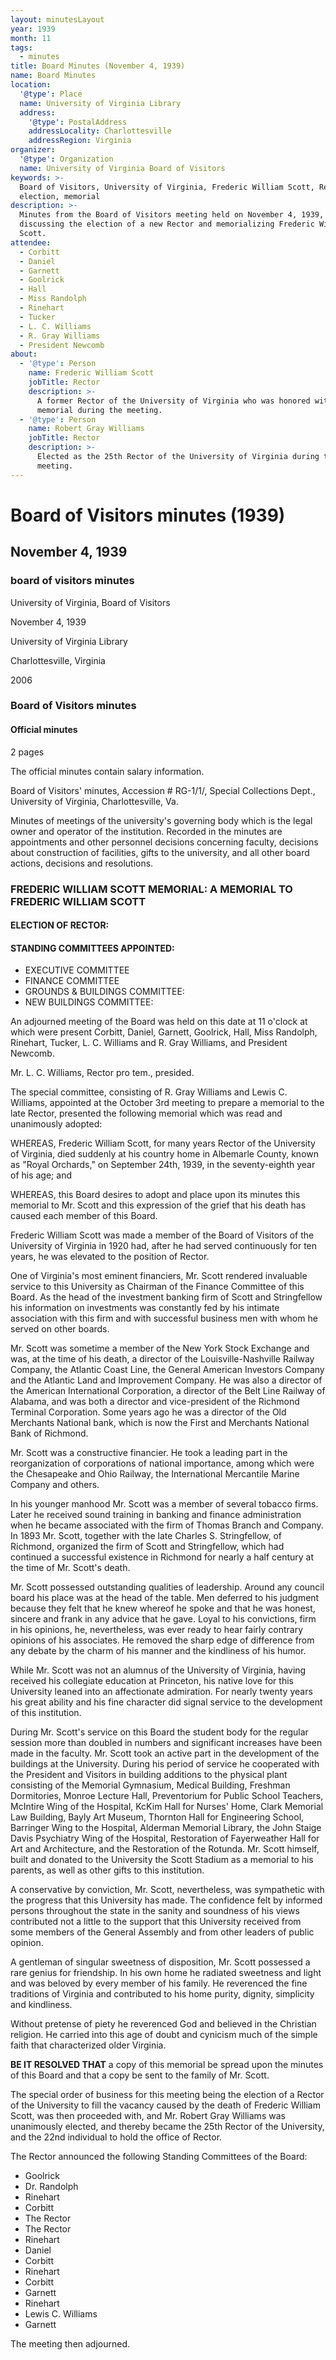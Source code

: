 ```yaml
---
layout: minutesLayout
year: 1939
month: 11
tags:
  - minutes
title: Board Minutes (November 4, 1939)
name: Board Minutes
location:
  '@type': Place
  name: University of Virginia Library
  address:
    '@type': PostalAddress
    addressLocality: Charlottesville
    addressRegion: Virginia
organizer:
  '@type': Organization
  name: University of Virginia Board of Visitors
keywords: >-
  Board of Visitors, University of Virginia, Frederic William Scott, Rector
  election, memorial
description: >-
  Minutes from the Board of Visitors meeting held on November 4, 1939,
  discussing the election of a new Rector and memorializing Frederic William
  Scott.
attendee:
  - Corbitt
  - Daniel
  - Garnett
  - Goolrick
  - Hall
  - Miss Randolph
  - Rinehart
  - Tucker
  - L. C. Williams
  - R. Gray Williams
  - President Newcomb
about:
  - '@type': Person
    name: Frederic William Scott
    jobTitle: Rector
    description: >-
      A former Rector of the University of Virginia who was honored with a
      memorial during the meeting.
  - '@type': Person
    name: Robert Gray Williams
    jobTitle: Rector
    description: >-
      Elected as the 25th Rector of the University of Virginia during this
      meeting.
---
```


<!-- altadded -->
<!-- altadded -->

<!-- llmmeta -->



<!-- llmformatted -->

# Board of Visitors minutes (1939)

## November 4, 1939

### board of visitors minutes

University of Virginia, Board of Visitors

November 4, 1939

University of Virginia Library

Charlottesville, Virginia

2006

### Board of Visitors minutes

#### Official minutes

2 pages

The official minutes contain salary information.

Board of Visitors' minutes, Accession # RG-1/1/, Special Collections Dept., University of Virginia, Charlottesville, Va.

Minutes of meetings of the university's governing body which is the legal owner and operator of the institution. Recorded in the minutes are appointments and other personnel decisions concerning faculty, decisions about construction of facilities, gifts to the university, and all other board actions, decisions and resolutions.

### FREDERIC WILLIAM SCOTT MEMORIAL: A MEMORIAL TO FREDERIC WILLIAM SCOTT

#### ELECTION OF RECTOR:

#### STANDING COMMITTEES APPOINTED:

* EXECUTIVE COMMITTEE
* FINANCE COMMITTEE
* GROUNDS & BUILDINGS COMMITTEE:
* NEW BUILDINGS COMMITTEE:

An adjourned meeting of the Board was held on this date at 11 o'clock at which were present Corbitt, Daniel, Garnett, Goolrick, Hall, Miss Randolph, Rinehart, Tucker, L. C. Williams and R. Gray Williams, and President Newcomb.

Mr. L. C. Williams, Rector pro tem., presided.

The special committee, consisting of R. Gray Williams and Lewis C. Williams, appointed at the October 3rd meeting to prepare a memorial to the late Rector, presented the following memorial which was read and unanimously adopted:

WHEREAS, Frederic William Scott, for many years Rector of the University of Virginia, died suddenly at his country home in Albemarle County, known as "Royal Orchards," on September 24th, 1939, in the seventy-eighth year of his age; and

WHEREAS, this Board desires to adopt and place upon its minutes this memorial to Mr. Scott and this expression of the grief that his death has caused each member of this Board.

Frederic William Scott was made a member of the Board of Visitors of the University of Virginia in 1920 had, after he had served continuously for ten years, he was elevated to the position of Rector.

One of Virginia's most eminent financiers, Mr. Scott rendered invaluable service to this University as Chairman of the Finance Committee of this Board. As the head of the investment banking firm of Scott and Stringfellow his information on investments was constantly fed by his intimate association with this firm and with successful business men with whom he served on other boards.

Mr. Scott was sometime a member of the New York Stock Exchange and was, at the time of his death, a director of the Louisville-Nashville Railway Company, the Atlantic Coast Line, the General American Investors Company and the Atlantic Land and Improvement Company. He was also a director of the American International Corporation, a director of the Belt Line Railway of Alabama, and was both a director and vice-president of the Richmond Terminal Corporation. Some years ago he was a director of the Old Merchants National bank, which is now the First and Merchants National Bank of Richmond.

Mr. Scott was a constructive financier. He took a leading part in the reorganization of corporations of national importance, among which were the Chesapeake and Ohio Railway, the International Mercantile Marine Company and others.

In his younger manhood Mr. Scott was a member of several tobacco firms. Later he received sound training in banking and finance administration when he became associated with the firm of Thomas Branch and Company. In 1893 Mr. Scott, together with the late Charles S. Stringfellow, of Richmond, organized the firm of Scott and Stringfellow, which had continued a successful existence in Richmond for nearly a half century at the time of Mr. Scott's death.

Mr. Scott possessed outstanding qualities of leadership. Around any council board his place was at the head of the table. Men deferred to his judgment because they felt that he knew whereof he spoke and that he was honest, sincere and frank in any advice that he gave. Loyal to his convictions, firm in his opinions, he, nevertheless, was ever ready to hear fairly contrary opinions of his associates. He removed the sharp edge of difference from any debate by the charm of his manner and the kindliness of his humor.

While Mr. Scott was not an alumnus of the University of Virginia, having received his collegiate education at Princeton, his native love for this University leaned into an affectionate admiration. For nearly twenty years his great ability and his fine character did signal service to the development of this institution.

During Mr. Scott's service on this Board the student body for the regular session more than doubled in numbers and significant increases have been made in the faculty. Mr. Scott took an active part in the development of the buildings at the University. During his period of service he cooperated with the President and Visitors in building additions to the physical plant consisting of the Memorial Gymnasium, Medical Building, Freshman Dormitories, Monroe Lecture Hall, Preventorium for Public School Teachers, McIntire Wing of the Hospital, KcKim Hall for Nurses' Home, Clark Memorial Law Building, Bayly Art Museum, Thornton Hall for Engineering School, Barringer Wing to the Hospital, Alderman Memorial Library, the John Staige Davis Psychiatry Wing of the Hospital, Restoration of Fayerweather Hall for Art and Architecture, and the Restoration of the Rotunda. Mr. Scott himself, built and donated to the University the Scott Stadium as a memorial to his parents, as well as other gifts to this institution.

A conservative by conviction, Mr. Scott, nevertheless, was sympathetic with the progress that this University has made. The confidence felt by informed persons throughout the state in the sanity and soundness of his views contributed not a little to the support that this University received from some members of the General Assembly and from other leaders of public opinion.

A gentleman of singular sweetness of disposition, Mr. Scott possessed a rare genius for friendship. In his own home he radiated sweetness and light and was beloved by every member of his family. He reverenced the fine traditions of Virginia and contributed to his home purity, dignity, simplicity and kindliness.

Without pretense of piety he reverenced God and believed in the Christian religion. He carried into this age of doubt and cynicism much of the simple faith that characterized older Virginia.

**BE IT RESOLVED THAT** a copy of this memorial be spread upon the minutes of this Board and that a copy be sent to the family of Mr. Scott.

The special order of business for this meeting being the election of a Rector of the University to fill the vacancy caused by the death of Frederic William Scott, was then proceeded with, and Mr. Robert Gray Williams was unanimously elected, and thereby became the 25th Rector of the University, and the 22nd individual to hold the office of Rector.

The Rector announced the following Standing Committees of the Board:

* Goolrick
* Dr. Randolph
* Rinehart
* Corbitt
* The Rector
* The Rector
* Rinehart
* Daniel
* Corbitt
* Rinehart
* Corbitt
* Garnett
* Rinehart
* Lewis C. Williams
* Garnett

The meeting then adjourned.
